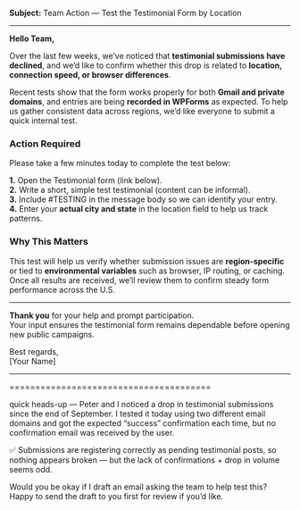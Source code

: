 

**Subject:** Team Action — Test the Testimonial Form by Location  

***

**Hello Team,**  

Over the last few weeks, we’ve noticed that **testimonial submissions have declined**, and we’d like to confirm whether this drop is related to **location, connection speed, or browser differences**.  

Recent tests show that the form works properly for both **Gmail and private domains**, and entries are being **recorded in WPForms** as expected. To help us gather consistent data across regions, we’d like everyone to submit a quick internal test.  


### Action Required  
Please take a few minutes today to complete the test below:  

**1.** Open the Testimonial form (link below).  
**2.** Write a short, simple test testimonial (content can be informal).  
**3.** Include #TESTING in the message body so we can identify your entry.  
**4.** Enter your **actual city and state** in the location field to help us track patterns.  


### Why This Matters  
This test will help us verify whether submission issues are **region-specific** or tied to **environmental variables** such as browser, IP routing, or caching. Once all results are received, we’ll review them to confirm steady form performance across the U.S.  

***

**Thank you** for your help and prompt participation.  
Your input ensures the testimonial form remains dependable before opening new public campaigns.  

Best regards,  
[Your Name]  

***

=======================================




quick heads-up — Peter and I noticed a drop in testimonial submissions since the end of September. I tested it today using two different email domains and got the expected “success” confirmation each time, but no confirmation email was received by the user.

✅ Submissions are registering correctly as pending testimonial posts, so nothing appears broken — but the lack of confirmations + drop in volume seems odd.

Would you be okay if I draft an email asking the team to help test this? Happy to send the draft to you first for review if you’d like.